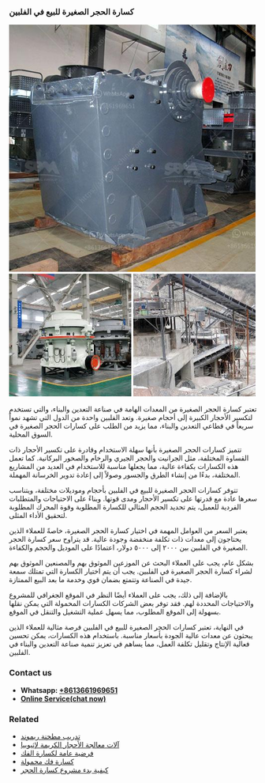 <h3>كسارة الحجر الصغيرة للبيع في الفلبين</h3><img src='1701852733.jpg' alt=''><p>تعتبر كسارة الحجر الصغيرة من المعدات الهامة في صناعة التعدين والبناء، والتي تستخدم لتكسير الأحجار الكبيرة إلى أحجام صغيرة. وتعد الفلبين واحدة من الدول التي تشهد نمواً سريعاً في قطاعي التعدين والبناء، مما يزيد من الطلب على كسارات الحجر الصغيرة في السوق المحلية.</p><p>تتميز كسارات الحجر الصغيرة بأنها سهلة الاستخدام وقادرة على تكسير الأحجار ذات القساوة المختلفة، مثل الجرانيت والحجر الجيري والرخام والصخور البركانية. كما تعمل هذه الكسارات بكفاءة عالية، مما يجعلها مناسبة للاستخدام في العديد من المشاريع المختلفة، بدءًا من إنشاء الطرق والجسور وصولاً إلى إعادة تدوير الخرسانة المهملة.</p><p>تتوفر كسارات الحجر الصغيرة للبيع في الفلبين بأحجام وموديلات مختلفة، ويتناسب سعرها عادة مع قدرتها على تكسير الأحجار ومدى قوتها. وبناءً على الاحتياجات والمتطلبات الفردية للعميل، يتم تحديد الحجم المثالي للكسارة المطلوبة وقوة المحرك المطلوبة لتحقيق الأداء المثلى.</p><p>يعتبر السعر من العوامل المهمة في اختيار كسارة الحجر الصغيرة، خاصةً للعملاء الذين يحتاجون إلى معدات ذات تكلفة منخفضة وجودة عالية. قد يتراوح سعر كسارة الحجر الصغيرة في الفلبين بين ٢٠٠٠ إلى ٥٠٠٠ دولار، اعتمادًا على الموديل والحجم والكفاءة.</p><p>بشكل عام، يجب على العملاء البحث عن الموزعين الموثوق بهم والمصنعين الموثوق بهم لشراء كسارة الحجر الصغيرة في الفلبين. يجب أن يتم اختيار الكسارة التي تمتلك سمعة جيدة في الصناعة وتتمتع بضمان قوي وخدمة ما بعد البيع الممتازة.</p><p>بالإضافة إلى ذلك، يجب على العملاء أيضًا النظر في الموقع الجغرافي للمشروع والاحتياجات المحددة لهم. فقد توفر بعض الشركات الكسارات المحمولة التي يمكن نقلها بسهولة إلى الموقع المطلوب، مما يسهل عملية التشغيل والتنقل في الموقع.</p><p>في النهاية، تعتبر كسارات الحجر الصغيرة للبيع في الفلبين فرصة مثالية للعملاء الذين يبحثون عن معدات عالية الجودة بأسعار مناسبة. باستخدام هذه الكسارات، يمكن تحسين فعالية الإنتاج وتقليل تكلفة العمل، مما يساهم في تعزيز تنمية صناعة التعدين والبناء في الفلبين.</p><h3>Contact us</h3><ul><li><strong>Whatsapp:&nbsp;<a href="https://wa.me/8613661969651">+8613661969651</a></strong></li><li><a href="https://swt.shibang-china.com/?git&amp;zhl&amp;كسارة الحجر الصغيرة للبيع في الفلبين"><strong>Online Service(chat now)</strong></a></li></ul><h3>Related</h3><ul><li><a href='تدريب مطحنة ريموند.md'>تدريب مطحنة ريموند</a></li><li><a href='آلات معالجة الأحجار الكريمة لإثيوبيا.md'>آلات معالجة الأحجار الكريمة لإثيوبيا</a></li><li><a href='فرضية عامة لكسارة الفك.md'>فرضية عامة لكسارة الفك</a></li><li><a href='كسارة فك محمولة.md'>كسارة فك محمولة</a></li><li><a href='كيفية بدء مشروع كسارة الحجر.md'>كيفية بدء مشروع كسارة الحجر</a></li></ul>